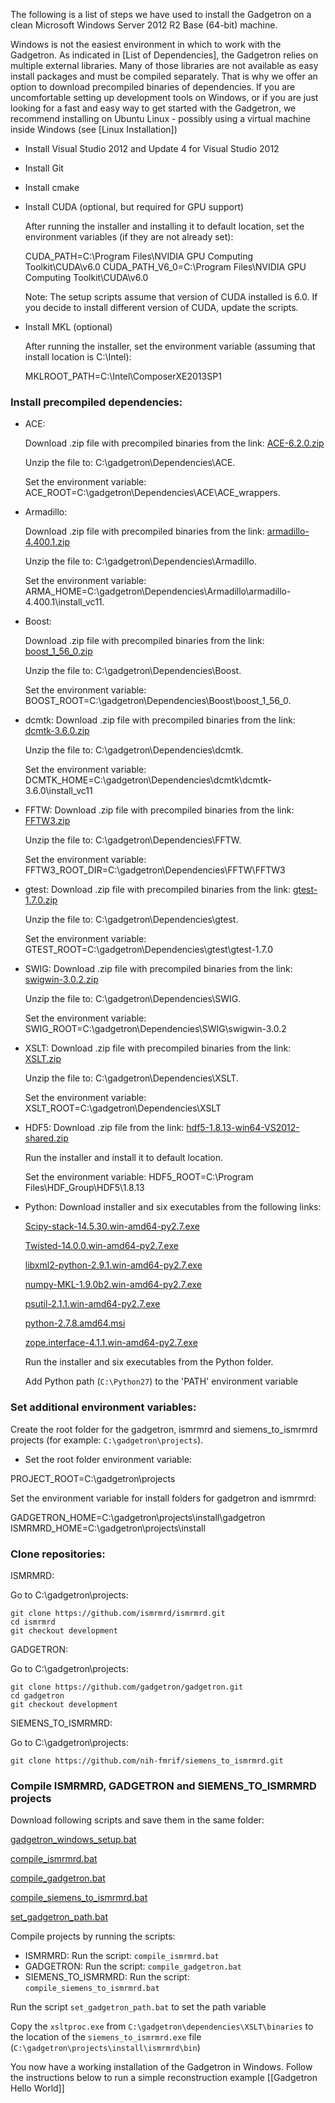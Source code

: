 
The following is a list of steps we have used to install the Gadgetron on a clean Microsoft Windows Server 2012 R2 Base (64-bit) machine.


Windows is not the easiest environment in which to work with the Gadgetron. As indicated in [List of Dependencies], the Gadgetron relies on multiple external libraries. Many of those libraries are not available as easy install packages and must be compiled separately. That is why we offer an option to download precompiled binaries of dependencies. If you are uncomfortable setting up development tools on Windows, or if you are just looking for a fast and easy way to get started with the Gadgetron, we recommend installing on Ubuntu Linux - possibly using a virtual machine inside Windows (see [Linux Installation])


- Install Visual Studio 2012 and Update 4 for Visual Studio 2012

- Install Git

- Install cmake

- Install CUDA (optional, but required for GPU support)

    After running the installer and installing it to default location, set the environment variables (if they are not already set):

    CUDA_PATH=C:\Program Files\NVIDIA GPU Computing Toolkit\CUDA\v6.0
    CUDA_PATH_V6_0=C:\Program Files\NVIDIA GPU Computing Toolkit\CUDA\v6.0

    Note: The setup scripts assume that version of CUDA installed is 6.0. If you decide to install different version of CUDA, update the scripts.

- Install MKL (optional)

    After running the installer, set the environment variable (assuming that install location is C:\Intel):

    MKLROOT_PATH=C:\Intel\ComposerXE2013SP1

### Install precompiled dependencies:

- ACE:

    Download .zip file with precompiled binaries from the link: [ACE-6.2.0.zip](https://s3.amazonaws.com/install-gadgetron/Dependencies/ACE/zip/ACE-6.2.0.zip)

    Unzip the file to: C:\gadgetron\Dependencies\ACE.

    Set the environment variable: ACE_ROOT=C:\gadgetron\Dependencies\ACE\ACE_wrappers.

- Armadillo:

    Download .zip file with precompiled binaries from the link: [armadillo-4.400.1.zip](https://s3.amazonaws.com/install-gadgetron/Dependencies/Armadillo/zip/armadillo-4.400.1.zip)
    
    Unzip the file to: C:\gadgetron\Dependencies\Armadillo.
    
    Set the environment variable: ARMA_HOME=C:\gadgetron\Dependencies\Armadillo\armadillo-4.400.1\install_vc11.

- Boost:
    
    Download .zip file with precompiled binaries from the link: [boost_1_56_0.zip](https://s3.amazonaws.com/install-gadgetron/Dependencies/Boost/zip/boost_1_56_0.zip)
    
    Unzip the file to: C:\gadgetron\Dependencies\Boost.
    
    Set the environment variable: BOOST_ROOT=C:\gadgetron\Dependencies\Boost\boost_1_56_0.

- dcmtk:
    Download .zip file with precompiled binaries from the link: [dcmtk-3.6.0.zip](https://s3.amazonaws.com/install-gadgetron/Dependencies/dcmtk/zip/dcmtk-3.6.0.zip)
    
    Unzip the file to: C:\gadgetron\Dependencies\dcmtk.
    
    Set the environment variable: DCMTK_HOME=C:\gadgetron\Dependencies\dcmtk\dcmtk-3.6.0\install_vc11

- FFTW:
    Download .zip file with precompiled binaries from the link: [FFTW3.zip](https://s3.amazonaws.com/install-gadgetron/Dependencies/FFTW/zip/FFTW3.zip)
    
    Unzip the file to: C:\gadgetron\Dependencies\FFTW.
    
    Set the environment variable: FFTW3_ROOT_DIR=C:\gadgetron\Dependencies\FFTW\FFTW3

- gtest:
    Download .zip file with precompiled binaries from the link: [gtest-1.7.0.zip](https://s3.amazonaws.com/install-gadgetron/Dependencies/gtest/zip/gtest-1.7.0.zip)
    
    Unzip the file to: C:\gadgetron\Dependencies\gtest.
    
    Set the environment variable: GTEST_ROOT=C:\gadgetron\Dependencies\gtest\gtest-1.7.0

- SWIG:
    Download .zip file with precompiled binaries from the link: [swigwin-3.0.2.zip](https://s3.amazonaws.com/install-gadgetron/Dependencies/SWIG/swigwin-3.0.2.zip)
    
    Unzip the file to: C:\gadgetron\Dependencies\SWIG.
    
    Set the environment variable: SWIG_ROOT=C:\gadgetron\Dependencies\SWIG\swigwin-3.0.2

- XSLT:
    Download .zip file with precompiled binaries from the link: [XSLT.zip](https://s3.amazonaws.com/install-gadgetron/Dependencies/XSLT/zip/XSLT.zip)
    
    Unzip the file to: C:\gadgetron\Dependencies\XSLT.
    
    Set the environment variable: XSLT_ROOT=C:\gadgetron\Dependencies\XSLT

- HDF5:
    Download .zip file from the link: [hdf5-1.8.13-win64-VS2012-shared.zip](https://s3.amazonaws.com/install-gadgetron/Dependencies/HDF5/hdf5-1.8.13-win64-VS2012-shared.zip)
    
    Run the installer and install it to default location.
    
    Set the environment variable: HDF5_ROOT=C:\Program Files\HDF_Group\HDF5\1.8.13

- Python:
    Download installer and six executables from the following links:

    [Scipy-stack-14.5.30.win-amd64-py2.7.exe](https://s3.amazonaws.com/install-gadgetron/Dependencies/Python/Scipy-stack-14.5.30.win-amd64-py2.7.exe)

    [Twisted-14.0.0.win-amd64-py2.7.exe](https://s3.amazonaws.com/install-gadgetron/Dependencies/Python/Twisted-14.0.0.win-amd64-py2.7.exe)

    [libxml2-python-2.9.1.win-amd64-py2.7.exe](https://s3.amazonaws.com/install-gadgetron/Dependencies/Python/libxml2-python-2.9.1.win-amd64-py2.7.exe)

    [numpy-MKL-1.9.0b2.win-amd64-py2.7.exe](https://s3.amazonaws.com/install-gadgetron/Dependencies/Python/numpy-MKL-1.9.0b2.win-amd64-py2.7.exe)

    [psutil-2.1.1.win-amd64-py2.7.exe](https://s3.amazonaws.com/install-gadgetron/Dependencies/Python/psutil-2.1.1.win-amd64-py2.7.exe)

    [python-2.7.8.amd64.msi](https://s3.amazonaws.com/install-gadgetron/Dependencies/Python/python-2.7.8.amd64.msi)

    [zope.interface-4.1.1.win-amd64-py2.7.exe](https://s3.amazonaws.com/install-gadgetron/Dependencies/Python/zope.interface-4.1.1.win-amd64-py2.7.exe)

    Run the installer and six executables from the Python folder.
    
    Add Python path (```C:\Python27```) to the 'PATH' environment variable


### Set additional environment variables:

Create the root folder for the gadgetron, ismrmrd and siemens_to_ismrmrd projects 
(for example: ```C:\gadgetron\projects```).

- Set the root folder environment variable:
 
PROJECT_ROOT=C:\gadgetron\projects

Set the environment variable for install folders for gadgetron and ismrmrd:

GADGETRON_HOME=C:\gadgetron\projects\install\gadgetron
ISMRMRD_HOME=C:\gadgetron\projects\install

### Clone repositories:

ISMRMRD:

Go to C:\gadgetron\projects:
```
git clone https://github.com/ismrmrd/ismrmrd.git
cd ismrmrd
git checkout development
```
GADGETRON:

Go to C:\gadgetron\projects:
```
git clone https://github.com/gadgetron/gadgetron.git
cd gadgetron
git checkout development
```
SIEMENS_TO_ISMRMRD:

Go to C:\gadgetron\projects:
```
git clone https://github.com/nih-fmrif/siemens_to_ismrmrd.git
```

### Compile ISMRMRD, GADGETRON and SIEMENS_TO_ISMRMRD projects

Download following scripts and save them in the same folder:

[gadgetron_windows_setup.bat](https://s3.amazonaws.com/install-gadgetron/gadgetronScripts/gadgetron_windows_setup.bat)

[compile_ismrmrd.bat](https://s3.amazonaws.com/install-gadgetron/gadgetronScripts/compile_ismrmrd.bat)

[compile_gadgetron.bat](https://s3.amazonaws.com/install-gadgetron/gadgetronScripts/compile_gadgetron.bat)

[compile_siemens_to_ismrmrd.bat](https://s3.amazonaws.com/install-gadgetron/gadgetronScripts/compile_siemens_to_ismrmrd.bat)

[set_gadgetron_path.bat](https://s3.amazonaws.com/install-gadgetron/gadgetronScripts/set_gadgetron_path.bat)

Compile projects by running the scripts:
- ISMRMRD: Run the script: ```compile_ismrmrd.bat```
- GADGETRON: Run the script: ```compile_gadgetron.bat```
- SIEMENS_TO_ISMRMRD: Run the script: ```compile_siemens_to_ismrmrd.bat```

Run the script ```set_gadgetron_path.bat``` to set the path variable

Copy the ```xsltproc.exe``` from ```C:\gadgetron\dependencies\XSLT\binaries``` to the location of the ```siemens_to_ismrmrd.exe``` file (```C:\gadgetron\projects\install\ismrmrd\bin```)

You now have a working installation of the Gadgetron in Windows. Follow the instructions below to run a simple reconstruction example [[Gadgetron Hello World]]